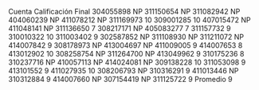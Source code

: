 Cuenta	Calificación Final
304055898	NP
311150654	NP
311082942	NP
404060239	NP
411078212	NP
311169973	10
309001285	10
407015472	NP
411048141	NP
311136650	7
308217171	NP
405083277	7
311157732	9
310010322	10
311003402	9
302587852	NP
311108930	NP
311211072	NP
414007842	9
308178973	NP
413004697	NP
411009005	9
414007653	8
413012902	10
308258754	NP
311264700	NP
413049962	9
310175236	8
310237716	NP
410057113	NP
414024081	NP
309138228	10
311053098	9
413101552	9
411027935	10
308206793	NP
310316291	9
411013446	NP
310312884	9
414007660	NP
307154419	NP
311125722	9
Promedio	9
